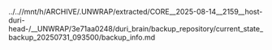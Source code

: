 ../..//mnt/h/ARCHIVE/.UNWRAP/extracted/CORE__2025-08-14__2159__host-duri-head-/__UNWRAP/3e71aa0248/duri_brain/backup_repository/current_state_backup_20250731_093500/backup_info.md